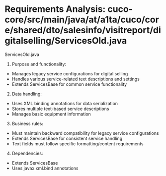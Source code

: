 # Requirements Analysis: cuco-core/src/main/java/at/a1ta/cuco/core/shared/dto/salesinfo/visitreport/digitalselling/ServicesOld.java

ServicesOld.java

1. Purpose and functionality:
- Manages legacy service configurations for digital selling
- Handles various service-related text descriptions and settings
- Extends ServicesBase for common service functionality

2. Data handling:
- Uses XML binding annotations for data serialization
- Stores multiple text-based service descriptions
- Manages basic equipment information

3. Business rules:
- Must maintain backward compatibility for legacy service configurations
- Extends ServicesBase for consistent service handling
- Text fields must follow specific formatting/content requirements

4. Dependencies:
- Extends ServicesBase
- Uses javax.xml.bind annotations